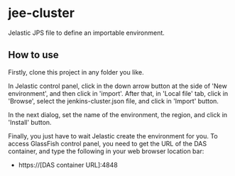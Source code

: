 # jee-cluster
Jelastic JPS file to define an importable environment.

## How to use
Firstly, clone this project in any folder you like.

In Jelastic control panel, click in the down arrow button at the side of
'New environment', and then click in 'import'. After that, in 'Local file' tab,
click in 'Browse', select the jenkins-cluster.json file, and click in 'Import'
button.

In the next dialog, set the name of the environment, the region, and click in
'Install' button.

Finally, you just have to wait Jelastic create the environment for you. To
access GlassFish control panel, you need to get the URL of the DAS container,
and type the following in your web browser location bar:

- https://[DAS container URL]:4848
